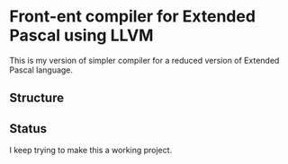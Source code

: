 # Front-ent compiler for Extended Pascal using LLVM

This is my version of simpler compiler for a reduced version of Extended Pascal language.

## Structure

## Status
I keep trying to make this a working project.